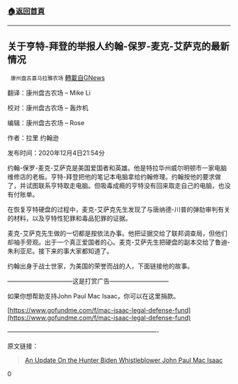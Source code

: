 ###  [:house:返回首頁](https://github.com/ourhimalayas/txt)
---

## 关于亨特-拜登的举报人约翰-保罗-麦克-艾萨克的最新情况
` 康州盘古喜马拉雅农场` [轉載自GNews](https://gnews.org/zh-hans/618403/)

翻译：康州盘古农场 – Mike Li

校对：康州盘古农场 – 轰炸机

编辑：康州盘古农场 – Rose

作者：拉里 约翰逊

发布时间：2020年12月4日21:54分

约翰-保罗-麦克-艾萨克是美国爱国者和英雄。他是特拉华州威尔明顿市一家电脑维修店的老板。亨特-拜登把他的笔记本电脑拿给约翰修理。约翰按他的要求做了，并试图联系亨特取走电脑。但吸毒成瘾的亨特没有回来取走自己的电脑，也没有付账单。

在恢复亨特硬盘的过程中，麦克-艾萨克先生发现了与唐纳德-川普的弹劾审判有关的材料，以及亨特性犯罪和毒品犯罪的证据。

麦克-艾萨克先生做的一切都是按依法办事。他把证据交给了联邦调查局，但他们却袖手旁观。出于一个真正爱国者的心。麦克-艾萨先生把硬盘的副本交给了鲁迪-朱利亚尼。接下来的事大家都知道了。

约翰出身于战士世家，为美国的荣誉而战的人，下面链接他的故事。



——————————–这是打赏广告—————————–

如果你想帮助支持John Paul Mac Isaac，你可以在这里捐款。

[https://www.gofundme.com/f/mac-isaac-legal-defense-fund](https://www.gofundme.com/f/mac-isaac-legal-defense-fund)

————————————————————————-

原文链接：



> [An Update On the Hunter Biden Whistleblower John Paul Mac Isaac](https://www.thegatewaypundit.com/2020/12/update-hunter-biden-whistleblower-john-paul-mac-isaac/)



0
